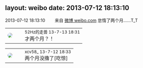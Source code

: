 layout: weibo
date: 2013-07-12 18:13:10
---
<meta name="referrer" content="no-referrer" />

2013-07-12 18:13:10  &nbsp;&nbsp;&nbsp;&nbsp;&nbsp;&nbsp; 来自 <a href="http://weibo.com/" rel="nofollow">微博 weibo.com</a>
怠惰了两个月……T_T ​​​

<table style="width: 100%;">
  <tr>
    <td style="width: 40px;"><img style="border-radius:50%" src="https://tva4.sinaimg.cn/crop.0.0.180.180.50/8beaf773jw1e8qgp5bmzyj2050050aa8.jpg?KID=imgbed,tva&Expires=1624464144&ssig=jSBFQnj4kn"></td>
    <td colspan="2"><small>52Hz的走兽 13-7-13 18:31</small><br/>才两个月？！</td>
  </tr>
</table>

<table style="width: 100%;">
  <tr>
    <td style="width: 40px;"><img style="border-radius:50%" src="https://tva3.sinaimg.cn/crop.0.0.1242.1242.50/801f7e9ajw8f3peekcgoqj20yi0yidg9.jpg?KID=imgbed,tva&Expires=1624464144&ssig=I4g706QHGT"></td>
    <td colspan="2"><small>xcv58_ 13-7-12 18:33</small><br/>两个月没撸了[吃惊]</td>
  </tr>
</table>
